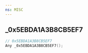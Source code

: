 ```yaml
---
ns: MISC
---
```

## _0x5EBDA1A3B8CB5EF7

```c
// 0x5EBDA1A3B8CB5EF7
Any _0x5EBDA1A3B8CB5EF7();
```


